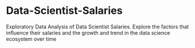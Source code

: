# Data-Scientist-Salaries
Exploratory Data Analysis of Data Scientist Salaries. Explore the factors that influence their salaries and the growth and trend in the data science ecosystem over time
